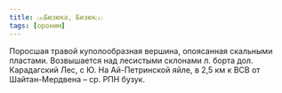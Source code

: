 ```yaml
---
title: ⒜Бюзюка, Бизюк⒵
tags: [ороним]
---
```


Поросшая травой куполообразная вершина, опоясанная скальными пластами.
Возвышается над лесистыми склонами л. борта дол. Карадагский Лес, с Ю. На
Ай-Петринской яйле, в 2,5 км к ВСВ от Шайтан-Мердвена – ср. РПН бузук.
